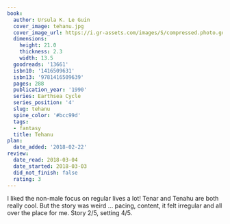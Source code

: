 ```yaml
---
book:
  author: Ursula K. Le Guin
  cover_image: tehanu.jpg
  cover_image_url: https://i.gr-assets.com/images/S/compressed.photo.goodreads.com/books/1386924581l/13661.jpg
  dimensions:
    height: 21.0
    thickness: 2.3
    width: 13.5
  goodreads: '13661'
  isbn10: '1416509631'
  isbn13: '9781416509639'
  pages: 288
  publication_year: '1990'
  series: Earthsea Cycle
  series_position: '4'
  slug: tehanu
  spine_color: '#bcc99d'
  tags:
  - fantasy
  title: Tehanu
plan:
  date_added: '2018-02-22'
review:
  date_read: 2018-03-04
  date_started: 2018-03-03
  did_not_finish: false
  rating: 3
---
```


I liked the non-male focus on regular lives a lot! Tenar and Tenahu are both really cool. But the story was weird … pacing, content, it felt irregular and all over the place for me. Story 2/5, setting 4/5.
